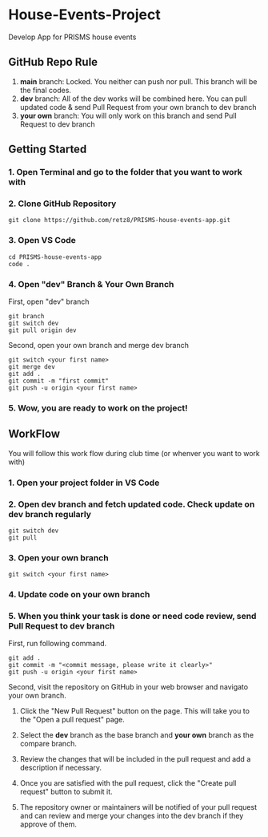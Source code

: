 # House-Events-Project

Develop App for PRISMS house events

## GitHub Repo Rule

1. **main** branch: Locked. You neither can push nor pull. This branch will be the final codes.
2. **dev** branch: All of the dev works will be combined here.
   You can pull updated code & send Pull Request from your own branch to dev branch
3. **your own** branch: You will only work on this branch and send Pull Request to dev branch

## Getting Started

### 1. Open Terminal and go to the folder that you want to work with

### 2. Clone GitHub Repository

    git clone https://github.com/retz8/PRISMS-house-events-app.git

### 3. Open VS Code

    cd PRISMS-house-events-app
    code .

### 4. Open "dev" Branch & Your Own Branch

First, open "dev" branch

    git branch
    git switch dev
    git pull origin dev

Second, open your own branch and merge dev branch

    git switch <your first name>
    git merge dev
    git add .
    git commit -m "first commit"
    git push -u origin <your first name>

### 5. Wow, you are ready to work on the project!

## WorkFlow

You will follow this work flow during club time (or whenver you want to work with)

### 1. Open your project folder in VS Code

### 2. Open dev branch and fetch updated code. Check update on dev branch regularly

    git switch dev
    git pull

### 3. Open your own branch

    git switch <your first name>

### 4. Update code on your own branch

### 5. When you think your task is done or need code review, send Pull Request to dev branch

First, run following command.

    git add .
    git commit -m "<commit message, please write it clearly>"
    git push -u origin <your first name>

Second, visit the repository on GitHub in your web browser and navigato your own branch.

1. Click the "New Pull Request" button on the page. This will take you to the "Open a pull request" page.

2. Select the **dev** branch as the base branch and **your own** branch as the compare branch.

3. Review the changes that will be included in the pull request and add a description if necessary.

4. Once you are satisfied with the pull request, click the "Create pull request" button to submit it.

5. The repository owner or maintainers will be notified of your pull request and can review and merge your changes into the dev branch if they approve of them.
